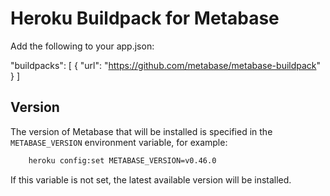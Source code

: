 # Heroku Buildpack for Metabase

Add the following to your app.json:

"buildpacks": [
  {
    "url": "https://github.com/metabase/metabase-buildpack"
  }
]

## Version

The version of Metabase that will be installed is specified in the `METABASE_VERSION` environment variable, for example:

```bash
    heroku config:set METABASE_VERSION=v0.46.0
```

If this variable is not set, the latest available version will be installed.
